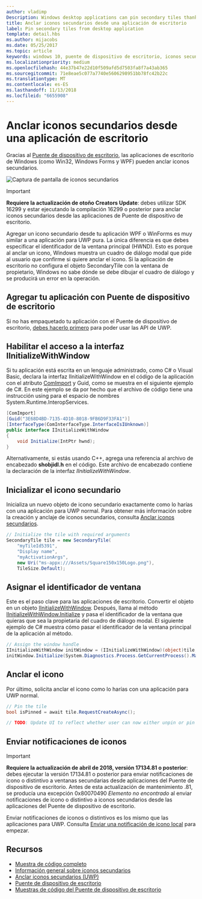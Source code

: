 ```yaml
---
author: vladimp
Description: Windows desktop applications can pin secondary tiles thanks to the Desktop Bridge!
title: Anclar iconos secundarios desde una aplicación de escritorio
label: Pin secondary tiles from desktop application
template: detail.hbs
ms.author: mijacobs
ms.date: 05/25/2017
ms.topic: article
keywords: windows 10, puente de dispositivo de escritorio, iconos secundarios, anclar, anclado, inicio rápido, muestra de código, ejemplo, secondarytile, aplicación de escritorio, win32, winforms, wpf
ms.localizationpriority: medium
ms.openlocfilehash: 44e37b47e22d10f509afd5d7503fa8f7a43ab365
ms.sourcegitcommit: 71e8eae5c077a7740e5606298951bb78fc42b22c
ms.translationtype: MT
ms.contentlocale: es-ES
ms.lasthandoff: 11/13/2018
ms.locfileid: "6655908"
---
```

# <a name="pin-secondary-tiles-from-desktop-application"></a>Anclar iconos secundarios desde una aplicación de escritorio


Gracias al [Puente de dispositivo de escritorio](https://developer.microsoft.com/windows/bridges/desktop), las aplicaciones de escritorio de Windows (como Win32, Windows Forms y WPF) pueden anclar iconos secundarios.

![Captura de pantalla de iconos secundarios](images/secondarytiles.png)

> [!IMPORTANT]
> **Requiere la actualización de otoño Creators Update**: debes utilizar SDK 16299 y estar ejecutando la compilación 16299 o posterior para anclar iconos secundarios desde las aplicaciones de Puente de dispositivo de escritorio.

Agregar un icono secundario desde tu aplicación WPF o WinForms es muy similar a una aplicación para UWP pura. La única diferencia es que debes especificar el identificador de la ventana principal (HWND). Esto es porque al anclar un icono, Windows muestra un cuadro de diálogo modal que pide al usuario que confirme si quiere anclar el icono. Si la aplicación de escritorio no configura el objeto SecondaryTile con la ventana de propietario, Windows no sabe dónde se debe dibujar el cuadro de diálogo y se producirá un error en la operación.


## <a name="package-your-app-with-desktop-bridge"></a>Agregar tu aplicación con Puente de dispositivo de escritorio

Si no has empaquetado tu aplicación con el Puente de dispositivo de escritorio, [debes hacerlo primero](https://docs.microsoft.com/windows/uwp/porting/desktop-to-uwp-root) para poder usar las API de UWP.


## <a name="enable-access-to-iinitializewithwindow-interface"></a>Habilitar el acceso a la interfaz IInitializeWithWindow

Si tu aplicación está escrita en un lenguaje administrado, como C# o Visual Basic, declara la interfaz IInitializeWithWindow en el código de la aplicación con el atributo [ComImport](https://msdn.microsoft.com/library/system.runtime.interopservices.comimportattribute.aspx) y Guid, como se muestra en el siguiente ejemplo de C#. En este ejemplo se da por hecho que el archivo de código tiene una instrucción using para el espacio de nombres System.Runtime.InteropServices.

```csharp
[ComImport]
[Guid("3E68D4BD-7135-4D10-8018-9FB6D9F33FA1")]
[InterfaceType(ComInterfaceType.InterfaceIsIUnknown)]
public interface IInitializeWithWindow
{
    void Initialize(IntPtr hwnd);
}
```

Alternativamente, si estás usando C++, agrega una referencia al archivo de encabezado **shobjidl.h** en el código. Este archivo de encabezado contiene la declaración de la interfaz *IInitializeWithWindow*.


## <a name="initialize-the-secondary-tile"></a>Inicializar el icono secundario

Inicializa un nuevo objeto de icono secundario exactamente como lo harías con una aplicación para UWP normal. Para obtener más información sobre la creación y anclaje de iconos secundarios, consulta [Anclar iconos secundarios](secondary-tiles-pinning.md).

```csharp
// Initialize the tile with required arguments
SecondaryTile tile = new SecondaryTile(
    "myTileId5391",
    "Display name",
    "myActivationArgs",
    new Uri("ms-appx:///Assets/Square150x150Logo.png"),
    TileSize.Default);
```


## <a name="assign-the-window-handle"></a>Asignar el identificador de ventana

Este es el paso clave para las aplicaciones de escritorio. Convertir el objeto en un objeto [IInitializeWithWindow](https://msdn.microsoft.com/library/windows/desktop/hh706981.aspx). Después, llama al método [IInitializeWithWindow.Initialize](https://msdn.microsoft.com/library/windows/desktop/hh706982.aspx) y pasa el identificador de la ventana que quieras que sea la propietaria del cuadro de diálogo modal. El siguiente ejemplo de C# muestra cómo pasar el identificador de la ventana principal de la aplicación al método.

```csharp
// Assign the window handle
IInitializeWithWindow initWindow = (IInitializeWithWindow)(object)tile;
initWindow.Initialize(System.Diagnostics.Process.GetCurrentProcess().MainWindowHandle);
```


## <a name="pin-the-tile"></a>Anclar el icono

Por último, solicita anclar el icono como lo harías con una aplicación para UWP normal.

```csharp
// Pin the tile
bool isPinned = await tile.RequestCreateAsync();

// TODO: Update UI to reflect whether user can now either unpin or pin
```


## <a name="send-tile-notifications"></a>Enviar notificaciones de iconos

> [!IMPORTANT]
> **Requiere la actualización de abril de 2018, versión 17134.81 o posterior**: debes ejecutar la versión 17134.81 o posterior para enviar notificaciones de icono o distintivo a ventanas secundarias desde aplicaciones del Puente de dispositivo de escritorio. Antes de esta actualización de mantenimiento .81, se producía una excepción 0x80070490 *Elemento no encontrado* al enviar notificaciones de icono o distintivo a iconos secundarios desde las aplicaciones del Puente de dispositivo de escritorio.

Enviar notificaciones de iconos o distintivos es los mismo que las aplicaciones para UWP. Consulta [Enviar una notificación de icono local](sending-a-local-tile-notification.md) para empezar.


## <a name="resources"></a>Recursos

* [Muestra de código completo](https://github.com/Microsoft/DesktopBridgeToUWP-Samples/tree/master/Samples/SecondaryTileSample)
* [Información general sobre iconos secundarios](secondary-tiles.md)
* [Anclar iconos secundarios (UWP)](secondary-tiles-pinning.md)
* [Puente de dispositivo de escritorio](https://developer.microsoft.com/windows/bridges/desktop)
* [Muestras de código del Puente de dispositivo de escritorio](https://github.com/Microsoft/DesktopBridgeToUWP-Samples)